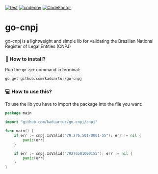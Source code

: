 [![test](https://github.com/kaduartur/go-cnpj/actions/workflows/go.yml/badge.svg)](https://github.com/kaduartur/go-cnpj/actions/workflows/go.yml)
[![codecov](https://codecov.io/gh/kaduartur/go-cnpj/branch/main/graph/badge.svg?token=M0UZ2KNHV5)](https://codecov.io/gh/kaduartur/go-cnpj)
[![CodeFactor](https://www.codefactor.io/repository/github/kaduartur/go-cnpj/badge)](https://www.codefactor.io/repository/github/kaduartur/go-cnpj)

# go-cnpj

go-cnpj is a lightweight and simple lib for validating the Brazilian National Register of Legal Entities (CNPJ)

### :floppy_disk: How to install?

Run the `go get` command in terminal:
```sh
go get github.com/kaduartur/go-cnpj
```

### :computer: How to use this?

To use the lib you have to import the package into the file you want:
```go
package main

import "github.com/kaduartur/go-cnpj/cnpj"

func main() {
	if err := cnpj.IsValid("79.276.501/0001-55"); err != nil {
		panic(err)
	}

	if err := cnpj.IsValid("79276501000155"); err != nil {
		panic(err)
	}
}
```
